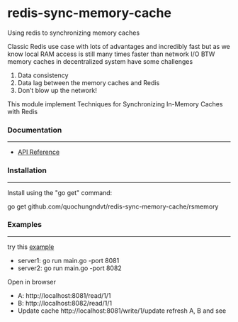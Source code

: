 # redis-sync-memory-cache
Using redis to synchronizing memory caches

Classic Redis use case with lots of advantages and incredibly fast but as we know local RAM access is still many times faster than network I/O
BTW memory caches in decentralized system have some challenges
1. Data consistency
2. Data lag between the memory caches and Redis
2. Don’t blow up the network!

This module implement Techniques for Synchronizing In-Memory Caches with Redis

### Documentation
-------------

- [API Reference](https://godoc.org/github.com/quochungndvt/redis-sync-memory-cache/rsmemory)

### Installation
-------------

Install using the "go get" command:

  go get github.com/quochungndvt/redis-sync-memory-cache/rsmemory
  
  
### Examples
-------------

try this [example](https://github.com/quochungndvt/redis-sync-memory-cache/tree/master/examples/server)
- server1: go run main.go -port 8081
- server2: go run main.go -port 8082

Open in browser 

- A: http://localhost:8081/read/1/1
- B: http://localhost:8082/read/1/1
- Update cache http://localhost:8081/write/1/update
refresh A, B and see


